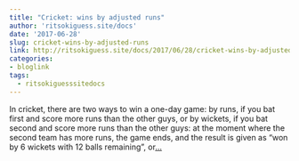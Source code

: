 ```yaml
---
title: "Cricket: wins by adjusted runs"
author: 'ritsokiguess.site/docs'
date: '2017-06-28'
slug: cricket-wins-by-adjusted-runs
link: http://ritsokiguess.site/docs/2017/06/28/cricket-wins-by-adjusted-runs/
categories:
- bloglink
tags:
  - ritsokiguesssitedocs
---
```


In cricket, there are two ways to win a one-day game: by runs, if you bat first and score more runs than the other guys, or by wickets, if you bat second and score more runs than the other guys: at the moment where the second team has more runs, the game ends, and the result is given as “won by 6 wickets with 12 balls remaining”, or[... <i class="fas fa-external-link-alt"></i>](http://ritsokiguess.site/docs/2017/06/28/cricket-wins-by-adjusted-runs/)


